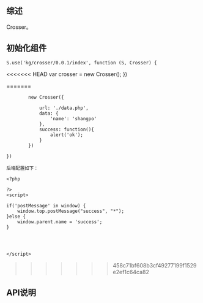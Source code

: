 ## 综述

Crosser。

## 初始化组件
		
    S.use('kg/crosser/0.0.1/index', function (S, Crosser) {
<<<<<<< HEAD
         var crosser = new Crosser();
    })

=======

            new Crosser({

                url: './data.php',
                data: {
                    'name': 'shangpo'
                },
                success: function(){
                    alert('ok');
                }
            })

    })

    后端配置如下：

    <?php

    ?>
    <script>

    if('postMessage' in window) {
        window.top.postMessage("success", "*");
    }else {
        window.parent.name = 'success';
    }




    </script>
>>>>>>> 458c71bf608b3cf49277199f1529e2ef1c64ca82
## API说明

